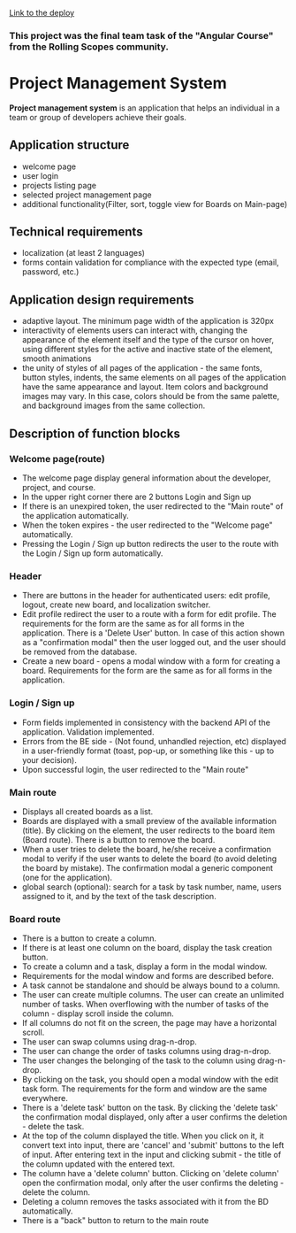 [Link to the deploy](https://beamish-selkie-b4fbf3.netlify.app/)    

### This project was the final team task of the "Angular Course" from the Rolling Scopes community.

#  Project Management System

**Project management system** is an application that helps an individual in a team or group of developers achieve their goals.

## Application structure

- welcome page
- user login
- projects listing page
- selected project management page
- additional functionality(Filter, sort, toggle view for Boards on Main-page)

## Technical requirements

- localization (at least 2 languages)
- forms contain validation for compliance with the expected type (email, password, etc.)

## Application design requirements

- adaptive layout. The minimum page width of the application is 320px
- interactivity of elements users can interact with, changing the appearance of the element itself and the type of the cursor on hover, using different styles for the active and inactive state of the element, smooth animations
- the unity of styles of all pages of the application - the same fonts, button styles, indents, the same elements on all pages of the application have the same appearance and layout. Item colors and background images may vary. In this case, colors should be from the same palette, and background images from the same collection.

## Description of function blocks

### Welcome page(route)

- The welcome page display general information about the developer, project, and course.
- In the upper right corner there are 2 buttons Login and Sign up
- If there is an unexpired token, the user redirected to the "Main route" of the application automatically.
- When the token expires - the user redirected to the "Welcome page" automatically.
- Pressing the Login / Sign up button redirects the user to the route with the Login / Sign up form automatically.

### Header
- There are buttons in the header for authenticated users: edit profile, logout, create new board, and localization switcher.
- Edit profile redirect the user to a route with a form for edit profile. The requirements for the form are the same as for all forms in the application. There is a 'Delete User' button. In case of this action shown as a  "confirmation modal" then the user logged out, and the user should be removed from the database.
- Create a new board - opens a modal window with a form for creating a board. Requirements for the form are the same as for all forms in the application.

### Login / Sign up

- Form fields implemented in consistency with the backend API of the application. Validation implemented.
- Errors from the BE side - (Not found, unhandled rejection, etc) displayed in a user-friendly format (toast, pop-up, or something like this - up to your decision).
- Upon successful login, the user redirected to the "Main route"

### Main route

- Displays all created boards as a list.
- Boards are displayed with a small preview of the available information (title). By clicking on the element, the user redirects to the board item (Board route). There is a button to remove the board.
- When a user tries to delete the board, he/she receive a confirmation modal to verify if the user wants to delete the board (to avoid deleting the board by mistake). The confirmation modal a generic component (one for the application).
- global search (optional): search for a task by task number, name, users assigned to it, and by the text of the task description.

### Board route

- There is a button to create a column.
- If there is at least one column on the board, display the task creation button.
- To create a column and a task, display a form in the modal window.
- Requirements for the modal window and forms are described before.
- A task cannot be standalone and should be always bound to a column.
- The user can create multiple columns. The user can create an unlimited number of tasks. When overflowing with the number of tasks of the column - display scroll inside the column.
- If all columns do not fit on the screen, the page may have a horizontal scroll.
- The user can swap columns using drag-n-drop.
- The user can change the order of tasks columns using drag-n-drop.
- The user changes the belonging of the task to the column using drag-n-drop.
- By clicking on the task, you should open a modal window with the edit task form. The requirements for the form and window are the same everywhere.
- There is a 'delete task' button on the task. By clicking the 'delete task' the confirmation modal displayed, only after a user confirms the deletion - delete the task.
- At the top of the column displayed the title. When you click on it, it convert text into input, there are 'cancel' and 'submit' buttons to the left of input. After entering text in the input and clicking submit - the title of the column updated with the entered text.
- The column have a 'delete column' button. Clicking on 'delete column' open the confirmation modal, only after the user confirms the deleting - delete the column.
- Deleting a column removes the tasks associated with it from the BD automatically.
- There is a "back" button to return to the main route

